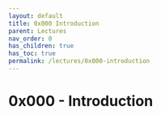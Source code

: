 ```yaml
---
layout: default
title: 0x000 Introduction
parent: Lectures
nav_order: 0
has_children: true
has_toc: true
permalink: /lectures/0x000-introduction
---
```


# 0x000 - Introduction

